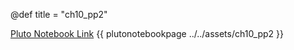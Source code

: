 @def title = "ch10_pp2"

[Pluto Notebook Link](https://github.com/stefanbringuier/QuantumComputingProblemsSolutions/tree/main/notebooks/ch10/ch10_pp2.jl)
{{ plutonotebookpage ../../assets/ch10_pp2 }}